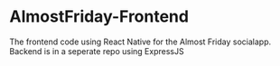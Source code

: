 # AlmostFriday-Frontend
The frontend code using React Native for the Almost Friday socialapp. Backend is in a seperate repo using ExpressJS